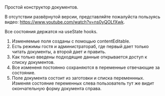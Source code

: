 
Простой конструктор документов.

В отсутствии развёрнутой версии, представляйте пожалуйста
пользуясь видео:
https://www.youtube.com/watch?v=ns0yQOLfXwk.

Все состояния держатся на useState hooks.
1. Изменяемые поля созданы с помощью contentEditable.
2. Есть режимы гостя и администратораб, где первый дает только читать документы, а второй дает и править.
3. Как только введены подходящие данные открывается доступ к списку документов.
4. Все измененя постоянно сохраняются в переменные отвечающие за состояние.
5. Поле документа состоит из заготовки и списка переменнных.
   Изменяя состояние переменных слева пользователь тут же видит окончательную форму документа справа.
   
